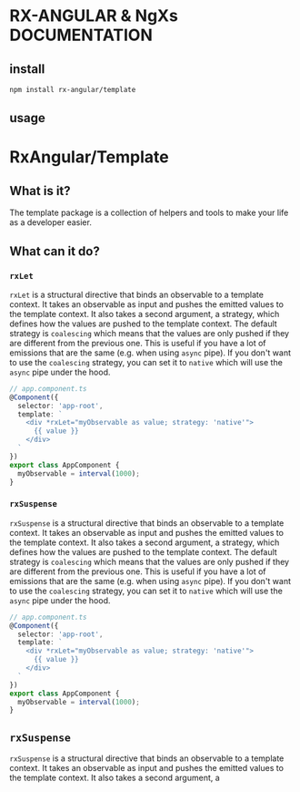 # RX-ANGULAR & NgXs DOCUMENTATION 

## install

```bash
npm install rx-angular/template
```

## usage

# RxAngular/Template

## What is it?

The template package is a collection of helpers and tools to make your life as a developer easier.

## What can it do?

### `rxLet`

`rxLet` is a structural directive that binds an observable to a template context. It takes an observable as input and pushes the emitted values to the template context. It also takes a second argument, a strategy, which defines how the values are pushed to the template context. The default strategy is `coalescing` which means that the values are only pushed if they are different from the previous one. This is useful if you have a lot of emissions that are the same (e.g. when using `async` pipe). If you don't want to use the `coalescing` strategy, you can set it to `native` which will use the `async` pipe under the hood.

```typescript
// app.component.ts
@Component({
  selector: 'app-root',
  template: `
    <div *rxLet="myObservable as value; strategy: 'native'">
      {{ value }}
    </div>
  `
})
export class AppComponent {
  myObservable = interval(1000);
}
```

### `rxSuspense`

`rxSuspense` is a structural directive that binds an observable to a template context. It takes an observable as input and pushes the emitted values to the template context. It also takes a second argument, a strategy, which defines how the values are pushed to the template context. The default strategy is `coalescing` which means that the values are only pushed if they are different from the previous one. This is useful if you have a lot of emissions that are the same (e.g. when using `async` pipe). If you don't want to use the `coalescing` strategy, you can set it to `native` which will use the `async` pipe under the hood.

```typescript
// app.component.ts
@Component({
  selector: 'app-root',
  template: `
    <div *rxLet="myObservable as value; strategy: 'native'">
      {{ value }}
    </div>
  `
})
export class AppComponent {
  myObservable = interval(1000);
}
```

## `rxSuspense`

`rxSuspense` is a structural directive that binds an observable to a template context. It takes an observable as input and pushes the emitted values to the template context. It also takes a second argument, a
